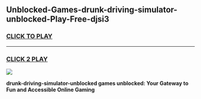 
## Unblocked-Games-drunk-driving-simulator-unblocked-Play-Free-djsi3
<h3>
<a href="https://premium76.site?title=drunk-driving-simulator-unblocked&ref=21A">CLICK TO PLAY</a></h3>
<hr>

<h3>
<a href="https://premium76.site?title=drunk-driving-simulator-unblocked&ref=21A">CLICK 2 PLAY</a>
  
</h3>

<a href="https://premium76.site?title=drunk-driving-simulator-unblocked&ref=21A"><img src="https://clearcache.store/games.png"></a>


**drunk-driving-simulator-unblocked games unblocked: Your Gateway to Fun and Accessible Online Gaming**
